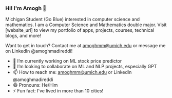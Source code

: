 ### Hi! I'm Amogh 👋

Michigan Student (Go Blue) interested in computer science and mathematics.  I am a Computer Science and Mathematics double major. Visit [website_url] to view my portfolio of apps, projects, courses, technical blogs, and more!

Want to get in touch? Contact me at amoghmm@umich.edu or message me on LinkedIn @amoghmadireddi!

- 🔭 I’m currently working on ML stock price predictor
- 👯 I’m looking to collaborate on ML and NLP projects, especially GPT
- 📫 How to reach me: amoghmm@umich.edu or LinkedIn @amoghmadireddi
- 😄 Pronouns: He/Him
- ⚡ Fun fact: I've lived in more than 10 cities!
<!--
**amoghmadireddi/amoghmadireddi** is a ✨ _special_ ✨ repository because its `README.md` (this file) appears on your GitHub profile.

Here are some ideas to get you started:

- 🔭 I’m currently working on ...
- 🌱 I’m currently learning ...
- 👯 I’m looking to collaborate on ...
- 🤔 I’m looking for help with ...
- 💬 Ask me about ...
- 📫 How to reach me: ...
- 😄 Pronouns: ...
- ⚡ Fun fact: ...
-->
